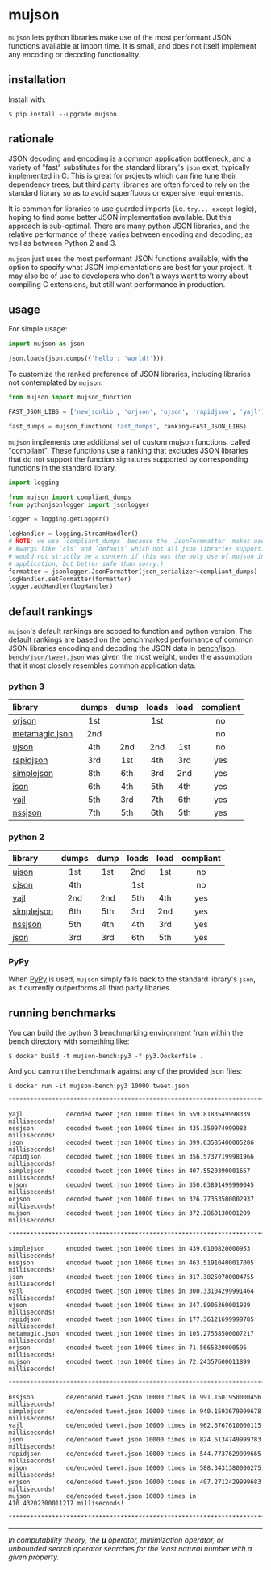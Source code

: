 # mujson

`mujson` lets python libraries make use of the most performant JSON functions available at import time. It is small, and does not itself implement any encoding or decoding functionality.

## installation

Install with:

``` shell
$ pip install --upgrade mujson
```

## rationale

JSON decoding and encoding is a common application bottleneck, and a variety of "fast" substitutes for the standard library's `json` exist, typically implemented in C. This is great for projects which can fine tune their dependency trees, but third party libraries are often forced to rely on the standard library so as to avoid superfluous or expensive requirements.

It is common for libraries to use guarded imports (i.e. `try... except` logic), hoping to find some better JSON implementation available. But this approach is sub-optimal. There are many python JSON libraries, and the relative performance of these varies between encoding and decoding, as well as between Python 2 and 3.

`mujson` just uses the most performant JSON functions available, with the option to specify what JSON implementations are best for your project. It may also be of use to developers who don't always want to worry about compiling C extensions, but still want performance in production.

## usage

For simple usage:

```python
import mujson as json

json.loads(json.dumps({'hello': 'world!'}))
```

To customize the ranked preference of JSON libraries, including libraries not contemplated by `mujson`:

``` python
from mujson import mujson_function

FAST_JSON_LIBS = ['newjsonlib', 'orjson', 'ujson', 'rapidjson', 'yajl']

fast_dumps = mujson_function('fast_dumps', ranking=FAST_JSON_LIBS)
```

`mujson` implements one additional set of custom mujson functions, called "compliant". These functions use a ranking that excludes JSON libraries that do not support the function signatures supported by corresponding functions in the standard library.

```python
import logging

from mujson import compliant_dumps
from pythonjsonlogger import jsonlogger

logger = logging.getLogger()

logHandler = logging.StreamHandler()
# NOTE: we use `compliant_dumps` because the `JsonFormmatter` makes use of
# kwargs like `cls` and `default` which not all json libraries support. (This
# would not strictly be a concern if this was the only use of mujson in a given
# application, but better safe than sorry.)
formatter = jsonlogger.JsonFormatter(json_serializer=compliant_dumps)
logHandler.setFormatter(formatter)
logger.addHandler(logHandler)
```

## default rankings

`mujson`'s default rankings are scoped to function and python version. The default rankings are based on the benchmarked performance of common JSON libraries encoding and decoding the JSON data in [bench/json](bench/json). [`bench/json/tweet.json`](bench/json/tweet.json) was given the most weight, under the assumption that it most closely resembles common application data.

### python 3

| library                                                           | dumps | dump | loads | load | compliant |
|:------------------------------------------------------------------|:-----:|:----:|:-----:|:----:|:---------:|
| [orjson](https://github.com/ijl/orjson)                           |  1st  |      |  1st  |      |    no     |
| [metamagic.json](https://github.com/sprymix/metamagic.json)       |  2nd  |      |       |      |    no     |
| [ujson](https://github.com/esnme/ultrajson)                       |  4th  | 2nd  |  2nd  | 1st  |    no     |
| [rapidjson](https://github.com/python-rapidjson/python-rapidjson) |  3rd  | 1st  |  4th  | 3rd  |    yes    |
| [simplejson](https://github.com/simplejson/simplejson)            |  8th  | 6th  |  3rd  | 2nd  |    yes    |
| [json](https://docs.python.org/3.6/library/json.html)             |  6th  | 4th  |  5th  | 4th  |    yes    |
| [yajl](https://github.com/rtyler/py-yajl)                         |  5th  | 3rd  |  7th  | 6th  |    yes    |
| [nssjson](https://github.com/lelit/nssjson)                       |  7th  | 5th  |  6th  | 5th  |    yes    |

### python 2

| library                                                | dumps | dump | loads | load | compliant |
|:-------------------------------------------------------|:-----:|:----:|:-----:|:----:|:---------:|
| [ujson](https://github.com/esnme/ultrajson)            |  1st  | 1st  |  2nd  | 1st  |    no     |
| [cjson](https://github.com/AGProjects/python-cjson)    |  4th  |      |  1st  |      |    no     |
| [yajl](https://github.com/rtyler/py-yajl)              |  2nd  | 2nd  |  5th  | 4th  |    yes    |
| [simplejson](https://github.com/simplejson/simplejson) |  6th  | 5th  |  3rd  | 2nd  |    yes    |
| [nssjson](https://github.com/lelit/nssjson)            |  5th  | 4th  |  4th  | 3rd  |    yes    |
| [json](https://docs.python.org/2/library/json.html)    |  3rd  | 3rd  |  6th  | 5th  |    yes    |

### PyPy

When [PyPy](https://pypy.org/) is used, `mujson` simply falls back to the standard library's `json`, as it currently outperforms all third party libaries.

## running benchmarks

You can build the python 3 benchmarking environment from within the bench directory with something like:

``` shell
$ docker build -t mujson-bench:py3 -f py3.Dockerfile .
```

And you can run the benchmark against any of the provided json files:

``` text
$ docker run -it mujson-bench:py3 10000 tweet.json

***************************************************************************

yajl            decoded tweet.json 10000 times in 559.8183549998339 milliseconds!
nssjson         decoded tweet.json 10000 times in 435.359974999983 milliseconds!
json            decoded tweet.json 10000 times in 399.63585400005286 milliseconds!
rapidjson       decoded tweet.json 10000 times in 356.57377199981966 milliseconds!
simplejson      decoded tweet.json 10000 times in 407.5520390001657 milliseconds!
ujson           decoded tweet.json 10000 times in 350.63891499999045 milliseconds!
orjson          decoded tweet.json 10000 times in 326.77353500002937 milliseconds!
mujson          decoded tweet.json 10000 times in 372.2860130001209 milliseconds!

***************************************************************************

simplejson      encoded tweet.json 10000 times in 439.0100820000953 milliseconds!
nssjson         encoded tweet.json 10000 times in 463.51910400017005 milliseconds!
json            encoded tweet.json 10000 times in 317.38250700004755 milliseconds!
yajl            encoded tweet.json 10000 times in 300.33104299991464 milliseconds!
ujson           encoded tweet.json 10000 times in 247.8906360001929 milliseconds!
rapidjson       encoded tweet.json 10000 times in 177.36121699999785 milliseconds!
metamagic.json  encoded tweet.json 10000 times in 105.27558500007217 milliseconds!
orjson          encoded tweet.json 10000 times in 71.5665820000595 milliseconds!
mujson          encoded tweet.json 10000 times in 72.24357600011899 milliseconds!

***************************************************************************

nssjson         de/encoded tweet.json 10000 times in 991.1501950000456 milliseconds!
simplejson      de/encoded tweet.json 10000 times in 940.1593679999678 milliseconds!
yajl            de/encoded tweet.json 10000 times in 962.6767610000115 milliseconds!
json            de/encoded tweet.json 10000 times in 824.6134749999783 milliseconds!
rapidjson       de/encoded tweet.json 10000 times in 544.7737629999665 milliseconds!
ujson           de/encoded tweet.json 10000 times in 588.3431380000275 milliseconds!
orjson          de/encoded tweet.json 10000 times in 407.2712429999683 milliseconds!
mujson          de/encoded tweet.json 10000 times in 410.43202300011217 milliseconds!

***************************************************************************
```

---

_In computability theory, the **μ** operator, minimization operator, or unbounded search operator searches for the least natural number with a given property._